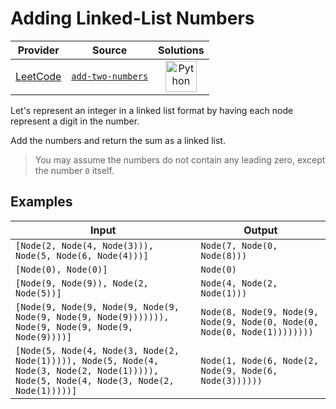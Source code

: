 # Adding Linked-List Numbers

<!-- INFO TABLE BEGIN -->

| Provider                                        | Source                                                             | Solutions                                                                                                                                        |
| :---------------------------------------------: | :----------------------------------------------------------------: | :----------------------------------------------------------------------------------------------------------------------------------------------: |
| [LeetCode](../../../docs/providers/LeetCode.md) | [`add-two-numbers`](https://leetcode.com/problems/add-two-numbers) | [<img src="https://res.cloudinary.com/rascaltwo/image/upload/v1631924087/python_xzdlti.svg" alt="Python" title="Python" width="50" />](solve.py) |

<!-- INFO TABLE END -->

Let's represent an integer in a linked list format by having each node represent a digit in the number.

Add the numbers and return the sum as a linked list.

> You may assume the numbers do not contain any leading zero, except the number `0` itself.

## Examples

| Input                                                                                                                                     | Output                                                                   |
| ----------------------------------------------------------------------------------------------------------------------------------------- | ------------------------------------------------------------------------ |
| `[Node(2, Node(4, Node(3))), Node(5, Node(6, Node(4)))]`                                                                                  | `Node(7, Node(0, Node(8)))`                                              |
| `[Node(0), Node(0)]`                                                                                                                      | `Node(0)`                                                                |
| `[Node(9, Node(9)), Node(2, Node(5))]`                                                                                                    | `Node(4, Node(2, Node(1)))`                                              |
| `[Node(9, Node(9, Node(9, Node(9, Node(9, Node(9, Node(9))))))), Node(9, Node(9, Node(9, Node(9))))]`                                     | `Node(8, Node(9, Node(9, Node(9, Node(0, Node(0, Node(0, Node(1))))))))` |
| `[Node(5, Node(4, Node(3, Node(2, Node(1))))), Node(5, Node(4, Node(3, Node(2, Node(1))))), Node(5, Node(4, Node(3, Node(2, Node(1)))))]` | `Node(1, Node(6, Node(2, Node(9, Node(6, Node(3))))))`                   |
